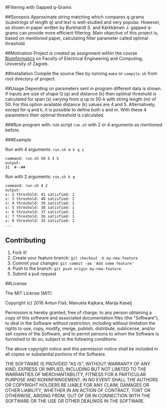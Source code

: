 #Filtering with Gapped q-Grams

##Synopsis
Approximate string matching which compares q-grams (substrings of length q) and text is well-studied and very popular. However, as shown in paper written by Burkhardt S. and Kärkkäinen J. gapped q-grams can provide more efficient filtering. Main objective of this project is, based on mentioned paper, calculating filter parameter called optimal threshold. 

##Motivation
Project is created as assignment within the course [Bioinformatics](https://www.fer.unizg.hr/en/course/bio) on Faculty of Electrical Engineering and Computing, University of Zagreb.

##Installation
Compile the source files by running `make` or `compile.sh` from root directory of project.

##Usage
Depending on parameters sent in program different data is shown. If inputs are size of shape Q (q) and distance (k) then optimal threshold is calculated for span (s) varying from q up to 50-k with string length (m) of 50. For this option available distance (k) values are 4 and 5. Alternatively, except for q and k, it is possible to define both s and m. With these 4 parameters their optimal threshold is calculated.

###Run program with:
run script `run.sh` with 2 or 4 arguments as mentioned before.

###Example

Run with 4 arguments: `run.sh m k q s`
```
command: run.sh 50 5 3 5
output: 
31	#--##
```

Run with 2 arguments: `run.sh k q`
```
command: run.sh 4 2
output: 
s: 2 threshold: 41 satisfied: 1
s: 3 threshold: 40 satisfied: 1
s: 4 threshold: 39 satisfied: 1
s: 5 threshold: 38 satisfied: 1
s: 6 threshold: 37 satisfied: 1
s: 7 threshold: 36 satisfied: 1
s: 8 threshold: 35 satisfied: 1
... 
```



## Contributing
1. Fork it!
2. Create your feature branch: `git checkout -b my-new-feature`
3. Commit your changes: `git commit -am 'Add some feature'`
4. Push to the branch: `git push origin my-new-feature`
5. Submit a pull request 

##License

The MIT License (MIT)

Copyright (c) 2016 Antun Flaš, Manuela Kajkara, Marija Kaselj

Permission is hereby granted, free of charge, to any person obtaining a copy
of this software and associated documentation files (the "Software"), to deal
in the Software without restriction, including without limitation the rights
to use, copy, modify, merge, publish, distribute, sublicense, and/or sell
copies of the Software, and to permit persons to whom the Software is
furnished to do so, subject to the following conditions:

The above copyright notice and this permission notice shall be included in all
copies or substantial portions of the Software.

THE SOFTWARE IS PROVIDED "AS IS", WITHOUT WARRANTY OF ANY KIND, EXPRESS OR
IMPLIED, INCLUDING BUT NOT LIMITED TO THE WARRANTIES OF MERCHANTABILITY,
FITNESS FOR A PARTICULAR PURPOSE AND NONINFRINGEMENT. IN NO EVENT SHALL THE
AUTHORS OR COPYRIGHT HOLDERS BE LIABLE FOR ANY CLAIM, DAMAGES OR OTHER
LIABILITY, WHETHER IN AN ACTION OF CONTRACT, TORT OR OTHERWISE, ARISING FROM,
OUT OF OR IN CONNECTION WITH THE SOFTWARE OR THE USE OR OTHER DEALINGS IN THE
SOFTWARE.
